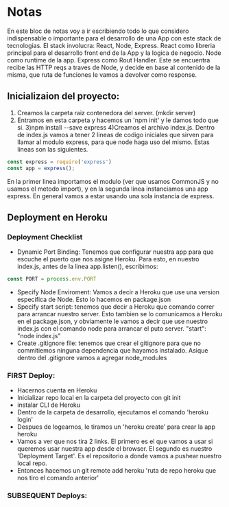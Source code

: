# Notas
En este bloc de notas voy a ir escribiendo todo lo que considero indispensable o importante para el desarrollo de una App con este stack de tecnologias. 
El stack involucra: React, Node, Express.
React como libreria principal para el desarrollo front end de la App y la logica de negocio.
Node como runtime de la app.
Express como Rout Handler. Este se encuentra recibe las HTTP reqs a traves de Node, y decide en base al contenido de la misma, que ruta de funciones le vamos a devolver como response.

## Inicializaion del proyecto:

1) Creamos la carpeta raiz contenedora del server. (mkdir server)
2) Entramos en esta carpeta y hacemos un 'npm init' y le damos todo que si.
3)npm install --save express
4)Creamos el archivo index.js. Dentro de index.js vamos a tener 2 lineas de codigo iniciales que sirven para llamar al modulo express, para que node haga uso del mismo. Estas lineas son las siguientes. 
```javascript
const express = require('express')
const app = express();
```
En la primer linea importamos el modulo (ver que usamos CommonJS y no usamos el metodo import), y en la segunda linea instanciamos una app express. En general vamos a estar usando una sola instancia de express.

## Deployment en Heroku

### Deployment Checklist
- Dynamic Port Binding: Tenemos que configurar nuestra app para que escuche el puerto que nos asigne Heroku. Para esto, en nuestro index.js, antes de la linea app.listen(), escribimos:
```javascript
const PORT = process.env.PORT
```
- Specify Node Enviroment: Vamos a decir a Heroku que use una version especifica de Node. Esto lo hacemos en package.json
- Specify start script: tenemos que decir a Heroku que comando correr para arrancar nuestro server. Esto tambien se lo comunicamos a Heroku en el package.json, y obviamente le vamos a decir que use nuestro index.js con el comando node para arrancar el puto server. "start": "node index.js"
- Create .gitignore file: tenemos que crear el gitignore para que no commitiemos ninguna dependencia que hayamos instalado. Asique dentro del .gitignore vamos a agregar node_modules

### FIRST Deploy:
- Hacernos cuenta en Heroku
- Inicializar repo local en la carpeta del proyecto con git init
- instalar CLI de Heroku
- Dentro de la carpeta de desarrollo, ejecutamos el comando 'heroku login'
- Despues de logearnos, le tiramos un 'heroku create' para crear la app heroku 
- Vamos a ver que nos tira 2 links. El primero es el que vamos a usar si queremos usar nuestra app desde el browser. El segundo es nuestro 'Deployment Target'. Es el repositorio a donde vamos a pushear nuestro local repo.
- Entonces hacemos un git remote add heroku 'ruta de repo heroku que nos tiro el comando anterior' 

### SUBSEQUENT Deploys:

